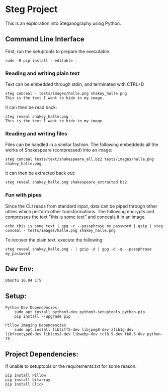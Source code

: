 # Steg Project
This is an exploration into Steganography using Python.

## Command Line Interface
First, run the setuptools to prepare the executable.
```
sudo -H pip install --editable .
```

### Reading and writing plain text
Text can be embedded through stdin, and terminated with CTRL+D
```
steg conceal - tests/images/halle.png shakey_halle.png
This is the text I want to hide in my image.
```
It can then be read back:
```
steg reveal shakey_halle.png -
This is the text I want to hide in my image.
```

### Reading and writing files
Files can be handled in a similar fashion. The following embeddeds all the works of Shakespeare (compressed) into an image:
```
steg conceal tests/text/shakespeare_all.bz2 tests/images/halle.png shakey_halle.png
```
It can then be extracted back out:
```
steg reveal shakey_halle.png shakespeare_extracted.bz2
```

### Fun with pipes
Since the CLI reads from standard input, data can be piped through other utilies which perform other transformations. The following encrypts and compresses the text "this is some text" and conceals it in an image.
```
echo this is some text | gpg -c --passphrase my_password | gzip | steg conceal - tests/images/halle.png shakey_halle.png
```
To recover the plain text, execute the following:
```
steg reveal shakey_halle.png - | gzip -d | gpg -d -q --passphrase my_password
```


## Dev Env:
    Ubuntu 16.04 LTS

## Setup:
    Python Dev Dependencies:
        sudo apt install python3-dev python3-setuptools python-pip
        pip install --upgrade pip

    Pillow Imaging Dependencies
        sudo apt install libtiff5-dev libjpeg8-dev zlib1g-dev libfreetype6-dev liblcms2-dev libwebp-dev tcl8.5-dev tk8.5-dev python-tk

## Project Dependencies:
If unable to setuptools or the requirements.txt for some reason:
```
pip install Pillow
pip install bitarray
pip install Click
```
